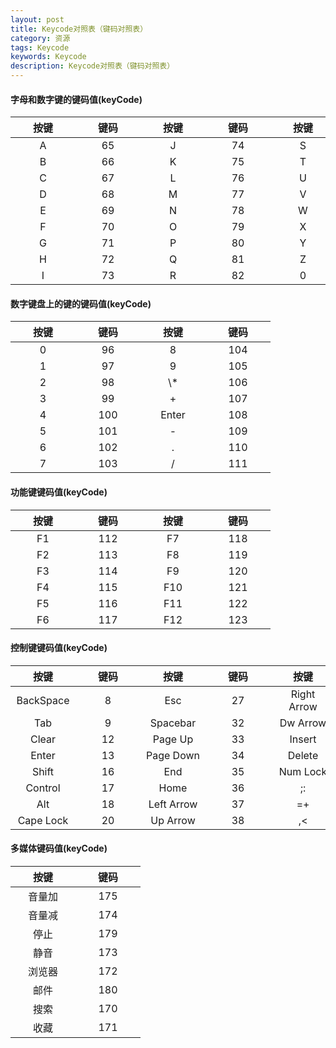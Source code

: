 ```yaml
---
layout: post
title: Keycode对照表（键码对照表）
category: 资源
tags: Keycode
keywords: Keycode
description: Keycode对照表（键码对照表）
---
```

<style>
td{
    min-width: 88px;
    text-align: center;
}
</style>

<div>
<h4>字母和数字键的键码值(keyCode)</h4>
<table>
<thead><tr>
<th>按键</th>
<th>键码</th>
<th>按键</th>
<th>键码</th>
<th>按键</th>
<th>键码</th>
<th>按键</th>
<th>键码</th>
</tr></thead>
<tbody>
<tr>
<td>A</td>
<td>65</td>
<td>J</td>
<td>74</td>
<td>S</td>
<td>83</td>
<td>1</td>
<td>49</td>
</tr>
<tr>
<td>B</td>
<td>66</td>
<td>K</td>
<td>75</td>
<td>T</td>
<td>84</td>
<td>2</td>
<td>50</td>
</tr>
<tr>
<td>C</td>
<td>67</td>
<td>L</td>
<td>76</td>
<td>U</td>
<td>85</td>
<td>3</td>
<td>51</td>
</tr>
<tr>
<td>D</td>
<td>68</td>
<td>M</td>
<td>77</td>
<td>V</td>
<td>86</td>
<td>4</td>
<td>52</td>
</tr>
<tr>
<td>E</td>
<td>69</td>
<td>N</td>
<td>78</td>
<td>W</td>
<td>87</td>
<td>5</td>
<td>53</td>
</tr>
<tr>
<td>F</td>
<td>70</td>
<td>O</td>
<td>79</td>
<td>X</td>
<td>88</td>
<td>6</td>
<td>54</td>
</tr>
<tr>
<td>G</td>
<td>71</td>
<td>P</td>
<td>80</td>
<td>Y</td>
<td>89</td>
<td>7</td>
<td>55</td>
</tr>
<tr>
<td>H</td>
<td>72</td>
<td>Q</td>
<td>81</td>
<td>Z</td>
<td>90</td>
<td>8</td>
<td>56</td>
</tr>
<tr>
<td>I</td>
<td>73</td>
<td>R</td>
<td>82</td>
<td>0</td>
<td>48</td>
<td>9</td>
<td>57</td>
</tr>
</tbody>
</table>
<h4>数字键盘上的键的键码值(keyCode)</h4>
<table>
<thead><tr>
<th>按键</th>
<th>键码</th>
<th>按键</th>
<th>键码</th>
</tr></thead>
<tbody>
<tr>
<td>0</td>
<td>96</td>
<td>8</td>
<td>104</td>
</tr>
<tr>
<td>1</td>
<td>97</td>
<td>9</td>
<td>105</td>
</tr>
<tr>
<td>2</td>
<td>98</td>
<td>\*</td>
<td>106</td>
</tr>
<tr>
<td>3</td>
<td>99</td>
<td>+</td>
<td>107</td>
</tr>
<tr>
<td>4</td>
<td>100</td>
<td>Enter</td>
<td>108</td>
</tr>
<tr>
<td>5</td>
<td>101</td>
<td>-</td>
<td>109</td>
</tr>
<tr>
<td>6</td>
<td>102</td>
<td>.</td>
<td>110</td>
</tr>
<tr>
<td>7</td>
<td>103</td>
<td>/</td>
<td>111</td>
</tr>
</tbody>
</table>

<h4>功能键键码值(keyCode)</h4>
<table>
<thead><tr>
<th>按键</th>
<th>键码</th>
<th>按键</th>
<th>键码</th>
</tr></thead>
<tbody>
<tr>
<td>F1</td>
<td>112</td>
<td>F7</td>
<td>118</td>
</tr>
<tr>
<td>F2</td>
<td>113</td>
<td>F8</td>
<td>119</td>
</tr>
<tr>
<td>F3</td>
<td>114</td>
<td>F9</td>
<td>120</td>
</tr>
<tr>
<td>F4</td>
<td>115</td>
<td>F10</td>
<td>121</td>
</tr>
<tr>
<td>F5</td>
<td>116</td>
<td>F11</td>
<td>122</td>
</tr>
<tr>
<td>F6</td>
<td>117</td>
<td>F12</td>
<td>123</td>
</tr>
</tbody>
</table>

<h4>控制键键码值(keyCode)</h4>
<table>
<thead><tr>
<th>按键</th>
<th>键码</th>
<th>按键</th>
<th>键码</th>
<th>按键</th>
<th>键码</th>
<th>按键</th>
<th>键码</th>
</tr></thead>
<tbody>
<tr>
<td>BackSpace</td>
<td>8</td>
<td>Esc</td>
<td>27</td>
<td>Right Arrow</td>
<td>39</td>
<td> -_ </td>
<td>189</td>
</tr>
<tr>
<td>Tab</td>
<td>9</td>
<td>Spacebar</td>
<td>32</td>
<td>Dw Arrow</td>
<td>40</td>
<td>.&gt;</td>
<td>190</td>
</tr>
<tr>
<td>Clear</td>
<td>12</td>
<td>Page Up</td>
<td>33</td>
<td>Insert</td>
<td>45</td>
<td>/?</td>
<td>191</td>
</tr>
<tr>
<td>Enter</td>
<td>13</td>
<td>Page Down</td>
<td>34</td>
<td>Delete</td>
<td>46</td>
<td> `~ </td>
<td>192</td>
</tr>
<tr>
<td>Shift</td>
<td>16</td>
<td>End</td>
<td>35</td>
<td>Num Lock</td>
<td>144</td>
<td>[{</td>
<td>219</td>
</tr>
<tr>
<td>Control</td>
<td>17</td>
<td>Home</td>
<td>36</td>
<td>;:</td>
<td>186</td>
<td>\</td>
<td>220</td>
</tr>
<tr>
<td>Alt</td>
<td>18</td>
<td>Left Arrow</td>
<td>37</td>
<td>=+</td>
<td>187</td>
<td>]}</td>
<td>221</td>
</tr>
<tr>
<td>Cape Lock</td>
<td>20</td>
<td>Up Arrow</td>
<td>38</td>
<td>,&lt;</td>
<td>188</td>
<td>'"</td>
<td>222</td>
</tr>
</tbody>
</table>

<h4>多媒体键码值(keyCode)</h4>
<table>
<thead><tr>
<th>按键</th>
<th>键码</th>
</tr></thead>
<tbody>
<tr>
<td>音量加</td>
<td>175</td>
</tr>
<tr>
<td>音量减</td>
<td>174</td>
</tr>
<tr>
<td>停止</td>
<td>179</td>
</tr>
<tr>
<td>静音</td>
<td>173</td>
</tr>
<tr>
<td>浏览器</td>
<td>172</td>
</tr>
<tr>
<td>邮件</td>
<td>180</td>
</tr>
<tr>
<td>搜索</td>
<td>170</td>
</tr>
<tr>
<td>收藏</td>
<td>171</td>
</tr>
</tbody>
</table>
</div>
